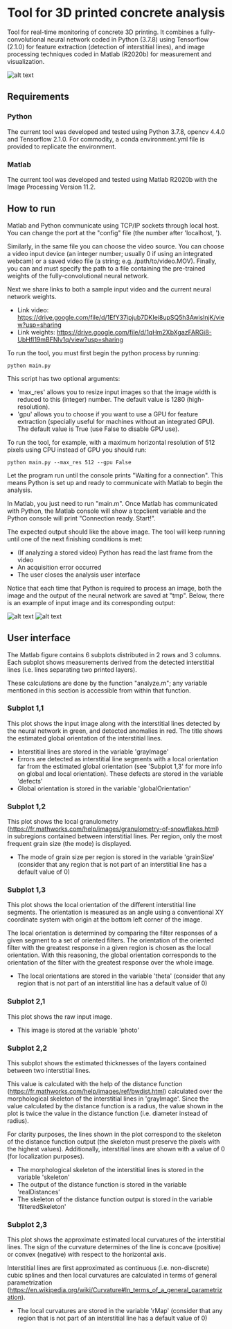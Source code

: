 # Tool for 3D printed concrete analysis
Tool for real-time monitoring of concrete 3D printing. It combines a fully-convolutional neural network coded in Python (3.7.8) using Tensorflow (2.1.0) for feature extraction (detection of interstitial lines), and image processing techniques coded in Matlab (R2020b) for measurement and visualization.

![alt text](https://github.com/Sutadasuto/concrete_analysis/blob/main/output_example.png?raw=true)

## Requirements

### Python
The current tool was developed and tested using Python 3.7.8, opencv 4.4.0 and Tensorflow 2.1.0. For commodity, a conda environment.yml file is provided to replicate the environment.

### Matlab
The current tool was developed and tested using Matlab R2020b with the Image Processing Version 11.2.

## How to run

Matlab and Python communicate using TCP/IP sockets through local host. You can change the port at the "config" file (the number after 'localhost, ').

Similarly, in the same file you can choose the video source. You can choose a video input device (an integer number; usually 0 if using an integrated webcam) or a saved video file (a string; e.g. /path/to/video.MOV). Finally, you can and must specify the path to a file containing the pre-trained weights of the fully-convolutional neural network.

Next we share links to both a sample input video and the current neural network weights.

* Link video: https://drive.google.com/file/d/1EfY37ipjub7DKIei8upSQ5h3AwislnjK/view?usp=sharing
* Link weights: https://drive.google.com/file/d/1qHm2XbXgazFARGi8-UbHfI19mBFNlv1q/view?usp=sharing

To run the tool, you must first begin the python process by running:
```
python main.py
```

This script has two optional arguments: 
* 'max_res' allows you to resize input images so that the image width is reduced to this (integer) number. The default value is 1280 (high-resolution).
* 'gpu' allows you to choose if you want to use a GPU for feature extraction (specially useful for machines without an integrated GPU). The default value is True (use False to disable GPU use).

To run the tool, for example, with a maximum horizontal resolution of 512 pixels using CPU instead of GPU you should run:
```
python main.py --max_res 512 --gpu False
```

Let the program run until the console prints "Waiting for a connection". This means Python is set up and ready to communicate with Matlab to begin the analysis.

In Matlab, you just need to run "main.m". Once Matlab has communicated with Python, the Matlab console will show a tcpclient variable and the Python console will print "Connection ready. Start!".

The expected output should like the above image. The tool will keep running until one of the next finishing conditions is met:

* (If analyzing a stored video) Python has read the last frame from the video
* An acquisition error occurred
* The user closes the analysis user interface

Notice that each time that Python is required to process an image, both the image and the output of the neural network are saved at "tmp". Below, there is an example of input image and its corresponding output:

![alt text](https://github.com/Sutadasuto/concrete_analysis/blob/main/tmp/img.jpg?raw=true)
![alt text](https://github.com/Sutadasuto/concrete_analysis/blob/main/tmp/img_gt.png?raw=true)

## User interface

The Matlab figure contains 6 subplots distributed in 2 rows and 3 columns. Each subplot shows measurements derived from the detected interstitial lines (i.e. lines separating two printed layers).

These calculations are done by the function "analyze.m"; any variable mentioned in this section is accessible from within that function.

### Subplot 1,1
This plot shows the input image along with the interstitial lines detected by the neural network in green, and detected anomalies in red. The title shows the estimated global orientation of the interstitial lines.
* Interstitial lines are stored in the variable 'grayImage'
* Errors are detected as interstitial line segments with a local orientation far from the estimated global orientation (see 'Subplot 1,3' for more info on global and local orientation). These defects are stored in the variable 'defects' 
* Global orientation is stored in the variable 'globalOrientation'

### Subplot 1,2
This plot shows the local granulometry (https://fr.mathworks.com/help/images/granulometry-of-snowflakes.html) in subregions contained between interstitial lines. Per region, only the most frequent grain size (the mode) is displayed.
* The mode of grain size per region is stored in the variable 'grainSize' (consider that any region that is not part of an interstitial line has a default value of 0)

### Subplot 1,3
This plot shows the local orientation of the different interstitial line segments. The orientation is measured as an angle using a conventional XY coordinate system with origin at the bottom left corner of the image.

The local orientation is determined by comparing the filter responses of a given segment to a set of oriented filters. The orientation of the oriented filter with the greatest response in a given region is chosen as the local orientation. With this reasoning, the global orientation corresponds to the orientation of the filter with the greatest response over the whole image.
* The local orientations are stored in the variable 'theta' (consider that any region that is not part of an interstitial line has a default value of 0)

### Subplot 2,1
This plot shows the raw input image.
* This image is stored at the variable 'photo'

### Subplot 2,2
This subplot shows the estimated thicknesses of the layers contained between two interstitial lines.

This value is calculated with the help of the distance function (https://fr.mathworks.com/help/images/ref/bwdist.html) calculated over the morphological skeleton of the interstitial lines in 'grayImage'. Since the value calculated by the distance function is a radius, the value shown in the plot is twice the value in the distance function (i.e. diameter instead of radius).

For clarity purposes, the lines shown in the plot correspond to the skeleton of the distance function output (the skeleton must preserve the pixels with the highest values). 
Additionally, interstitial lines are shown with a value of 0 (for localization purposes).

* The morphological skeleton of the interstitial lines is stored in the variable 'skeleton'
* The output of the distance function is stored in the variable 'realDistances'
* The skeleton of the distance function output is stored in the variable 'filteredSkeleton'

### Subplot 2,3
This plot shows the approximate estimated local curvatures of the interstitial lines. The sign of the curvature determines of the line is concave (positive) or convex (negative) with respect to the horizontal axis.

Interstitial lines are first approximated as continuous (i.e. non-discrete) cubic splines and then local curvatures are calculated in terms of general parametrization (https://en.wikipedia.org/wiki/Curvature#In_terms_of_a_general_parametrization).
* The local curvatures are stored in the variable 'rMap' (consider that any region that is not part of an interstitial line has a default value of 0)